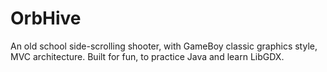 # OrbHive
An old school side-scrolling shooter, with GameBoy classic graphics style, MVC architecture. Built for fun, to practice Java and learn LibGDX.
